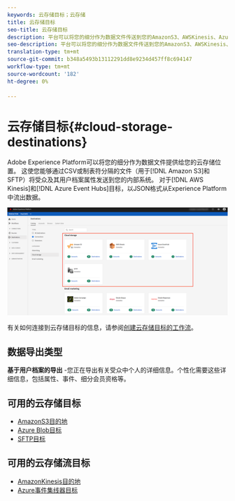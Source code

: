 ```yaml
---
keywords: 云存储目标；云存储
title: 云存储目标
seo-title: 云存储目标
description: 平台可以将您的细分作为数据文件传送到您的AmazonS3、AWSKinesis、Azure事件中心或SFTP云存储位置。
seo-description: 平台可以将您的细分作为数据文件传送到您的AmazonS3、AWSKinesis、Azure事件中心或SFTP云存储位置。
translation-type: tm+mt
source-git-commit: b348a5493b13112291dd8e9234d457ff8c694147
workflow-type: tm+mt
source-wordcount: '182'
ht-degree: 0%

---
```



# 云存储目标{#cloud-storage-destinations}

Adobe Experience Platform可以将您的细分作为数据文件提供给您的云存储位置。 这使您能够通过CSV或制表符分隔的文件（用于[!DNL Amazon S3]和SFTP）将受众及其用户档案属性发送到您的内部系统。 对于[!DNL AWS Kinesis]和[!DNL Azure Event Hubs]目标，以JSON格式从Experience Platform中流出数据。

![Adobe云存储目标](../../assets/catalog/cloud-storage/cloud-storage-destinations.png)

有关如何连接到云存储目标的信息，请参阅[创建云存储目标的工作流](./workflow.md)。

## 数据导出类型

**基于用户档案的导出** -您正在导出有关受众中个人的详细信息。个性化需要这些详细信息，包括属性、事件、细分会员资格等。

## 可用的云存储目标

- [AmazonS3目的地](./amazon-s3.md)
- [Azure Blob目标](./azure-blob.md)
- [SFTP目标](./sftp.md)

## 可用的云存储流目标

- [AmazonKinesis目的地](./amazon-kinesis.md)
- [Azure事件集线器目标](./azure-event-hubs.md)